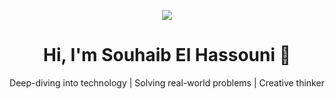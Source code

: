<p align="center">
  <img src="https://capsule-render.vercel.app/api?type=waving&color=gradient&height=120&section=header"/>
</p>

<h1 align="center">Hi, I'm Souhaib El Hassouni 👋</h1>

<p align="center">
  Deep-diving into technology | Solving real-world problems | Creative thinker
</p>
